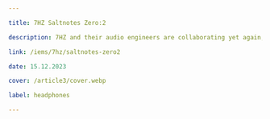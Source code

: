 ```yaml
---

title: 7HZ Saltnotes Zero:2

description: 7HZ and their audio engineers are collaborating yet again, with the founder of In-Ear Fidelity and YouTuber, Crinacle. The 7HZ x Crinacle Zero:2 is an improved 10mm dynamic driver IEM with enhanced bass and midrange. It also comes with a better stock cable, thus offering a great audio experience at an affordable price.

link: /iems/7hz/saltnotes-zero2

date: 15.12.2023

cover: /article3/cover.webp

label: headphones

---
```


